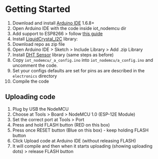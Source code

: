 # Getting Started

1. Download and install [Arduino IDE](https://www.arduino.cc/en/Main/Software) 1.6.8+
2. Open Arduino IDE with the code inside iot_nodemcu dir
3. Add support to ESP8266 > follow [this guide](https://learn.sparkfun.com/tutorials/esp8266-thing-hookup-guide/installing-the-esp8266-arduino-addon)
4. Install  [LiquidCrystal_I2C](https://github.com/marcoschwartz/LiquidCrystal_I2C) library:
  1. Download repo as zip file
  2. Open Arduino IDE > Sketch > Include Library > Add .zip Library
5. Install [DHT Sensor](https://github.com/adafruit/DHT-sensor-library) library (same steps as before)
6. Copy `iot_nodemcu/_a_config.ino` into `iot_nodemcu/a_config.ino` and uncomment the code.
7. Set your configs defaults are set for pins as are described in the `electronics` directory
8. Compile the code

## Uploading code
1. Plug by USB the NodeMCU
2. Choose at Tools > Board > NodeMCU 1.0 (ESP-12E Module)
2. Set the correct port at Tools > Port
3. Press and hold FLASH button (RED on this box)
4. Press once RESET button (Blue on this box) - keep holding FLASH button
5. Click Upload code at Arduino IDE (without releasing FLASH)
6. It will compile and then when it starts uploading (showing uploading dots) > release FLASH button
